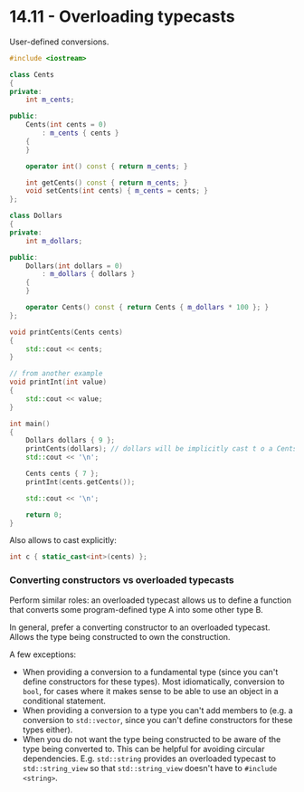 # 14.11 - Overloading typecasts

User-defined conversions.

```c++
#include <iostream>

class Cents
{
private:
    int m_cents;

public:
    Cents(int cents = 0)
        : m_cents { cents }
    {
    }

    operator int() const { return m_cents; }

    int getCents() const { return m_cents; }
    void setCents(int cents) { m_cents = cents; }
};

class Dollars
{
private:
    int m_dollars;

public:
    Dollars(int dollars = 0)
        : m_dollars { dollars }
    {
    }

    operator Cents() const { return Cents { m_dollars * 100 }; }
};

void printCents(Cents cents)
{
    std::cout << cents;
}

// from another example
void printInt(int value)
{
    std::cout << value;
}

int main()
{
    Dollars dollars { 9 };
    printCents(dollars); // dollars will be implicitly cast t o a Cents here
    std::cout << '\n';

    Cents cents { 7 };
    printInt(cents.getCents());

    std::cout << '\n';

    return 0;
}
```

Also allows to cast explicitly:

```c++
int c { static_cast<int>(cents) };
```

### Converting constructors vs overloaded typecasts
Perform similar roles: an overloaded typecast allows us to define a function that converts
some program-defined type A into some other type B.

In general, prefer a converting constructor to an overloaded typecast. Allows the type
being constructed to own the construction.

A few exceptions:

* When providing a conversion to a fundamental type (since you can't define constructors
  for these types). Most idiomatically, conversion to `bool`, for cases where it makes
  sense to be able to use an object in a conditional statement.
* When providing a conversion to a type you can't add members to (e.g. a conversion to
  `std::vector`, since you can't define constructors for these types either).
* When you do not want the type being constructed to be aware of the type being converted
  to. This can be helpful for avoiding circular dependencies. E.g. `std::string` provides
  an overloaded typecast to `std::string_view` so that `std::string_view` doesn't have to
  `#include <string>`.
